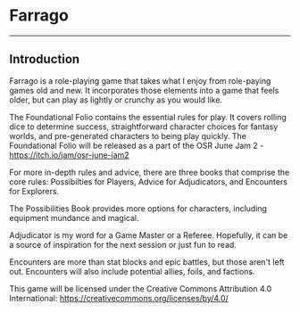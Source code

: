 # Farrago

------

## Introduction

Farrago is a role-playing game that takes what I enjoy from role-paying games old and new. It incorporates those elements into a game that feels older, but can play as lightly or crunchy as you would like.

The Foundational Folio contains the essential rules for play. It covers rolling dice to determine success, straightforward character choices for fantasy worlds, and pre-generated characters to being play quickly. The Foundational Folio will be released as a part of the OSR June Jam 2 - https://itch.io/jam/osr-june-jam2

For more in-depth rules and advice, there are three books that comprise the core rules: Possibilties for Players, Advice for Adjudicators, and Encounters for Explorers. 

The Possibilities Book provides more options for characters, including equipment mundance and magical.

Adjudicator is my word for a Game Master or a Referee. Hopefully, it can be a source of inspiration for the next session or just fun to read.

Encounters are more than stat blocks and epic battles, but those aren't left out. Encounters will also include potential allies, foils, and factions.

This game will be licensed under the Creative Commons Attribution 4.0 International: https://creativecommons.org/licenses/by/4.0/
